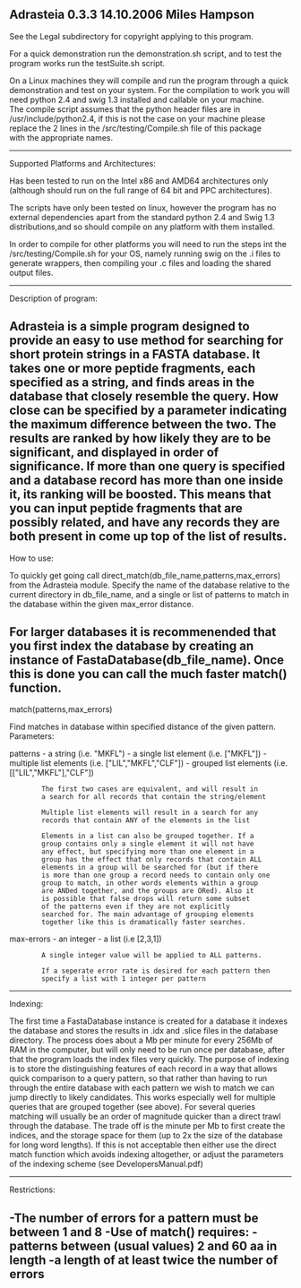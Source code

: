 Adrasteia 0.3.3
14.10.2006
Miles Hampson
------------------------------------------------------------------------
See the Legal subdirectory for copyright applying to this program.

For a quick demonstration run the demonstration.sh script, and to test
the program works run the testSuite.sh script.

On a Linux machines they will compile and run the program through a quick 
demonstration and test on your system. For the compilation to work you 
will need python 2.4 and swig 1.3 installed and callable on your machine.  
The compile script assumes that the python header files are in 
/usr/include/python2.4, if this is not the case on your machine please 
replace the 2 lines in the /src/testing/Compile.sh file of this package  
with the appropriate names.

------------------------------------------------------------------------
Supported Platforms and Architectures:

Has been tested to run on the Intel x86 and AMD64 architectures only
(although should run on the full range of 64 bit and PPC architectures).

The scripts have only been tested on linux, however the program has no
external dependencies apart from the standard python 2.4 and Swig 1.3
distributions,and so should compile on any platform with them installed. 

In order to compile for other platforms you will need to run the steps
int the /src/testing/Compile.sh for your OS, namely running swig on the
.i files to generate wrappers, then compiling your .c files and loading
the shared output files.

------------------------------------------------------------------------
Description of program:

Adrasteia is a simple program designed to provide an easy to use method
for searching for short protein strings in a FASTA database. It takes 
one or more peptide fragments, each specified as a string, and finds
areas in the database that closely resemble the query. How close can 
be specified by a parameter indicating the maximum difference between
the two. The results are ranked by how likely they are to be significant,
and displayed in order of significance. If more than one query is
specified and a database record has more than one inside it, its ranking
will be boosted. This means that you can input peptide fragments that
are possibly related, and have any records they are both present in 
come up top of the list of results.
-------------------------------------------------------------------------
How to use:

To quickly get going call direct_match(db_file_name,patterns,max_errors)
from the Adrasteia module. Specify the name of the database relative to
the current directory in db_file_name, and a single or list of patterns
to match in the database within the given max_error distance.

For larger databases it is recommenended that you first index the
database by creating an instance of FastaDatabase(db_file_name).
Once this is done you can call the much faster match() function.
-------------------------------------------------------------------------
match(patterns,max_errors)

Find matches in database within specified distance of the given pattern.
Parameters:
            
patterns    - a string (i.e. "MKFL")
            - a single list element (i.e. ["MKFL"])
            - multiple list elements (i.e. ["LIL","MKFL","CLF"])
            - grouped list elements (i.e.  [["LIL","MKFL"],"CLF"])
                                    
            The first two cases are equivalent, and will result in
            a search for all records that contain the string/element
            
            Multiple list elements will result in a search for any
            records that contain ANY of the elements in the list
            
            Elements in a list can also be grouped together. If a
            group contains only a single element it will not have
            any effect, but specifying more than one element in a
            group has the effect that only records that contain ALL
            elements in a group will be searched for (but if there 
            is more than one group a record needs to contain only one
            group to match, in other words elements within a group
            are ANDed together, and the groups are ORed). Also it
            is possible that false drops will return some subset
            of the patterns even if they are not explicitly
            searched for. The main advantage of grouping elements 
            together like this is dramatically faster searches.
            
max-errors  - an integer
            - a list (i.e [2,3,1])
            
            A single integer value will be applied to ALL patterns.
            
            If a seperate error rate is desired for each pattern then
            specify a list with 1 integer per pattern
------------------------------------------------------------------------
Indexing:

The first time a FastaDatabase instance is created for a database it
indexes the database and stores the results in .idx and .slice files
in the database directory. The process does about a Mb per minute for
every 256Mb of RAM in the computer, but will only need to be run once 
per database, after that the program loads the index files very quickly. 
The purpose of indexing is to store the distinguishing features of each 
record in a way that allows quick comparison to a query pattern, so that 
rather than having to run through the entire database with each pattern 
we wish to match we can jump directly to likely candidates. This works
especially well for multiple queries that are grouped together (see
above). For several queries matching will usually be an order of
magnitude quicker than a direct trawl through the database. The
trade off is the minute per Mb to first create the indices, and the
storage space for them (up to 2x the size of the database for long
word lengths). If this is not acceptable then either use the direct
match function which avoids indexing altogether, or adjust the
parameters of the indexing scheme (see DevelopersManual.pdf)

--------------------------------------------------------------------
Restrictions:

-The number of errors for a pattern must be between 1 and 8
-Use of match() requires:
    -patterns between (usual values) 2 and 60 aa in length
    -a length of at least twice the number of errors
--------------------------------------------------------------------